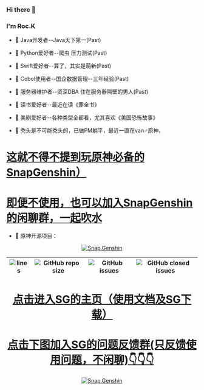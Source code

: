 ### Hi there 👋

<!--
**e195r9qu6n/e195r9qu6n** is a ✨ _special_ ✨ repository because its `README.md` (this file) appears on your GitHub profile.

Here are some ideas to get you started:


-->

### I'm Roc.K
- 🌱 Java开发者--Java天下第一(Past) 
- 🌱 Python爱好者--爬虫 压力测试(Past) 
- 🌱 Swift爱好者--算了，其实是萌新(Past) 
- 🌱 Cobol使用者--国企数据管理--三年经验(Past) 
- 🌱 服务器维护者--资深DBA 住在服务器隔壁的男人(Past) 
- 🌱 读书爱好者--最近在读《罪全书》 
- 🌱 美剧爱好者--各种类型全都看，尤其喜欢《美国恐怖故事》
 
- 💬 秃头是不可能秃头的，已做PM躺平，最近一直在van♂原神，
# [这就不得不提到玩原神必备的SnapGenshin）](https://www.snapgenshin.com/home/)
# [即便不使用，也可以加入SnapGenshin的闲聊群，一起吹水](https://jq.qq.com/?_wv=1027&k=cgh9S2XW)
- 💬 原神开源项目：


<div align="center"> 
 
 

 
 
 

[![Snap.Genshin](https://socialify.git.ci/DGP-Studio/Snap.Genshin/image?description=1&font=Inter&forks=1&language=1&logo=https%3A%2F%2Fgithub.com%2FDGP-Studio%2FSnap.Genshin%2Fblob%2Fmain%2FDesign%2FSGLogo.png%3Fraw%3Dtrue&pattern=Signal&stargazers=1&theme=Dark)](https://www.snapgenshin.com/home/)

|![lines](https://img.shields.io/tokei/lines/github/DGP-Studio/Snap.Genshin?style=flat-square)|![GitHub repo size](https://img.shields.io/github/repo-size/DGP-Studio/Snap.Genshin?style=flat-square)|![GitHub issues](https://img.shields.io/github/issues/DGP-Studio/Snap.Genshin?style=flat-square)|![GitHub closed issues](https://img.shields.io/github/issues-closed/DGP-Studio/Snap.Genshin?style=flat-square)|
|-|-|-|-|

# [点击进入SG的主页（使用文档及SG下载）](https://www.snapgenshin.com/home/)
 
 
 
 # [点击下图加入SG的问题反馈群(只反馈使用问题，不闲聊)👇👇👇](https://www.snapgenshin.com/documents/FAQ/failed-load.html#%E6%9B%B4%E6%96%B0-net-6-0-2-%E6%A1%8C%E9%9D%A2%E8%BF%90%E8%A1%8C%E7%8E%AF%E5%A2%83)
 
 
 [![Snap.Genshin](https://www.snapgenshin.com/logo/Home.png)](https://qm.qq.com/cgi-bin/qm/qr?k=BiLebwP8GhuSyXz3lphlA8UpinT_HBXQ&jump_from=webapi)
 
 


</div>










<!--
<p align="center">
  <img width="" height="300" src="https://github.com/**********************************.gif">
</p>

-->
 
